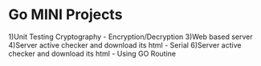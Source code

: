 # Go MINI Projects 

1)Unit Testing 
Cryptography - Encryption/Decryption
3)Web based server
4)Server active checker and download its html - Serial
6)Server active checker and download its html - Using GO Routine
